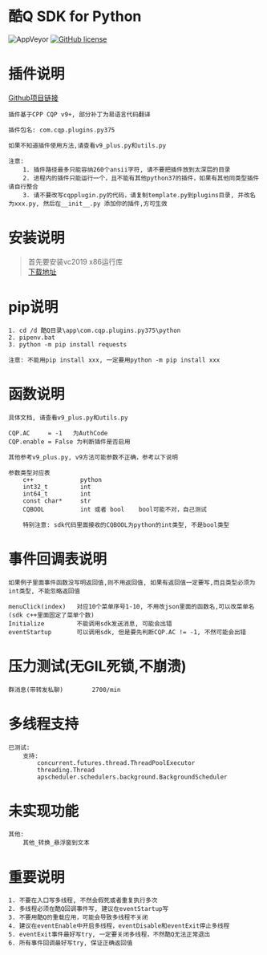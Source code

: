 # 酷Q SDK for Python

![AppVeyor](https://img.shields.io/appveyor/ci/crud-boy/cqp-sdk-for-py37-native)
[![GitHub license](https://img.shields.io/github/license/crud-boy/cqp-sdk-for-py37-native)](https://github.com/crud-boy/cqp-sdk-for-py37-native/blob/master/LICENSE)

# 插件说明
[Github项目链接](https://github.com/crud-boy/cqp-sdk-for-py37-native) 

    插件基于CPP CQP v9+, 部分补丁为易语言代码翻译

    插件包名: com.cqp.plugins.py375

    如果不知道插件使用方法,请查看v9_plus.py和utils.py

    注意: 
        1. 插件路径最多只能容纳260个ansii字符, 请不要把插件放到太深层的目录
        2. 进程内的插件只能运行一个，且不能有其他python37的插件，如果有其他同类型插件请自行整合
        3. 请不要改写cqpplugin.py的代码，请复制template.py到plugins目录, 并改名为xxx.py, 然后在__init__.py 添加你的插件,方可生效

# 安装说明

> 首先要安装vc2019 x86运行库  
[下载地址](https://www.cr173.com/soft/3106.html)  


# pip说明
    1. cd /d 酷Q目录\app\com.cqp.plugins.py375\python
    2. pipenv.bat
    3. python -m pip install requests

    注意: 不能用pip install xxx, 一定要用python -m pip install xxx

# 函数说明
    具体文档, 请查看v9_plus.py和utils.py

    CQP.AC     = -1   为AuthCode
    CQP.enable = False 为判断插件是否启用

    其他参考v9_plus.py, v9方法可能参数不正确，参考以下说明

    参数类型对应表
        c++             python
        int32_t         int
        int64_t         int
        const char*     str
        CQBOOL          int 或者 bool    bool可能不对，自己测试

        特别注意: sdk代码里面接收的CQBOOL为python的int类型, 不是bool类型


# 事件回调表说明
    如果例子里面事件函数没写明返回值,则不用返回值, 如果有返回值一定要写,而且类型必须为int类型, 不能忽略返回值

    menuClick(index)   对应10个菜单序号1-10, 不用改json里面的函数名,可以改菜单名(sdk c++里面固定了菜单个数)
    Initialize         不能调用sdk发送消息, 可能会出错
    eventStartup       可以调用sdk, 但是要先判断CQP.AC != -1, 不然可能会出错


# 压力测试(无GIL死锁,不崩溃)
    群消息(带转发私聊)        2700/min


# 多线程支持
    已测试:
        支持:
            concurrent.futures.thread.ThreadPoolExecutor
            threading.Thread
            apscheduler.schedulers.background.BackgroundScheduler


# 未实现功能
    其他: 
        其他_转换_悬浮窗到文本


# 重要说明
    1. 不要在入口写多线程, 不然会假死或者重复执行多次  
    2. 多线程必须在酷Q回调事件写, 建议在eventStartup写  
    3. 不要用酷Q的重载应用，可能会导致多线程不关闭
    4. 建议在eventEnable中开启多线程，eventDisable和eventExit停止多线程  
    5. eventExit事件最好写try, 一定要关闭多线程，不然酷Q无法正常退出  
    6. 所有事件回调最好写try, 保证正确返回值
